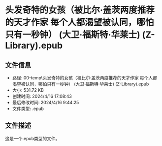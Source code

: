 ﻿# 头发奇特的女孩（被比尔·盖茨两度推荐的天才作家 每个人都渴望被认同，哪怕只有一秒钟） (大卫·福斯特·华莱士) (Z-Library).epub

## 文件信息
- 路径: 00-temp\头发奇特的女孩（被比尔·盖茨两度推荐的天才作家 每个人都渴望被认同，哪怕只有一秒钟） (大卫·福斯特·华莱士) (Z-Library).epub
- 大小: 531.72 KB
- 创建时间: 2024/4/16 17:08:43
- 最后修改时间: 2024/4/16 9:44:25
- 文件类型: .epub

## 文件描述
这是一个.epub类型的文件。

